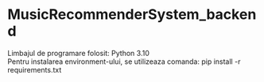 # MusicRecommenderSystem_backend


Limbajul de programare folosit: Python 3.10 <br />
Pentru instalarea environment-ului, se utilizeaza comanda: pip install -r requirements.txt
